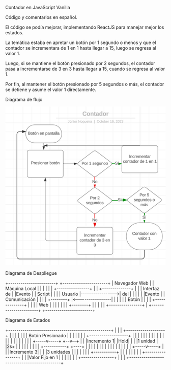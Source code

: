 Contador en JavaScript Vanilla

Código y comentarios en español.

El código se podía mejorar, implementando ReactJS para manejar mejor los estados.

La temática estaba en apretar un botón por 1 segundo o menos y que el contador se incrementara de 1 en 1 hasta llegar a 15, luego se regresa al valor 1.

Luego, si se mantiene el botón presionado por 2 segundos, el contador pasa a incrementarse de 3 en 3 hasta llegar a 15, cuando se regresa al valor 1.

Por fin, al mantener el botón presionado por 5 segundos o más, el contador se detiene y asume el valor 1 directamente.

Diagrama de flujo

<img src="./contador.png">

Diagrama de Despliegue

+-----------------------+ +----------------------+
| Navegador Web | | Máquina Local |
| | | |
| +----------------+ | | +--------------+ |
| | Interfaz de | |Evento | | Script | |
| | Usuario |---------------->| del | |
| | | |Evento | | Comunicación | |
| | +--------+ |<----------------| | |
| | | Botón | | | | +--------------+ |
| | | Web | | | | |
| | +--------+ | | | |
| +----------------+ | +----------------------+
+-----------------------+

Diagrama de Estados

+--------------------------------------------------+
| |
| +-------------------+ |
| | | |
| | Botón Presionado | |
| | | |
| +-------------------+ |
| | | |
| | | |
| | | |
| | | |
| | | |
| +-----v-----+ +--v--+ |
| |Incremento 1| |Hold| |
| |1 unidad | |2s+ | |
| | | | | |
| +-----------+ +----+ |
| | |
| | |
| | |
| | |
| | |
| +-----v-----+ |
| |Incremento 3| |
| |3 unidades | |
| | | |
| +-----------+ |
| |
| |
| |
| +----------------+ |
| |Valor Fijo en 1 | |
| | | |
| +----------------+ |
| |
+--------------------------------------------+
